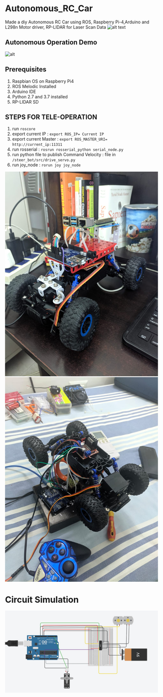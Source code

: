 # Autonomous_RC_Car
Made a diy Autonomous RC Car using ROS, Raspberry Pi-4,Arduino and L298n Motor driver, RP-LIDAR for Laser Scan Data
![alt text](https://lh3.googleusercontent.com/ygYSRw36hOCKKH4Lk4oOrR2HaGkdY2ZuQ602AKA42sG8EUZHb7hV3Ep5kBDc2HipGqUMnzeBPcauVIJP7mrwfGovMjKOUDWmJE0hmHUIcljiQ5mY3ZeV_KEDp4pD4u2ETWpPPy4c0pAY_88a1jvYbkOrImVSGyL1R6Umc4v9Rk3pU0bqtKHlekr_7pC4Nf5duo7lQD08hQ3GtBSH_jG62cTlr0D6uBgI3d8aCjfriTWkH0qnPG2e46vWDuxlatPvQehVbRzrTLIcC_UMiaA_ilD64iAhaW7UbZVjudeDnsaleJjucJkk-H_ovjxuDjWIVo_Jv5RRxHXmqq5WXZW7IPWQIPNs4Msqz066cmLK5AebeMQ9aTvPb_xcaSAByZcxzqPUS3fvRrAxQOKFtnT3f_6fmtsXmQ22-hx0y3XwdFJ-4e7BPvRU5Ji6wkRZ9rVUs9TYHF_OcBNpwvb4G7eXGOGMhPGodU4k98pvVYGmfECnxhDyxaBhVo6LG7YKWr4gBK8wumo5CAqatYBIE4pPkztPQuvlaBb6Su4tiHH0cZ4pmms6X0HCe7bzt9Z1cH_vUKpruaOzctwSvdTzLZt-uVlU6XtFzG5372BBhwGEctE9LFpJLvBAa9Ay_HMKOLXhuftb_gNJL_v0ukcUm1apcfZ7G2KtuQBzdBFQz6Q2WHe2lp1Ochq35Xb3BDH8w-kgN9X9OaacdKCi0ROodEjAg3Auyw=w1343-h1007-no?authuser=0)
## Autonomous Operation Demo
![alt](./car.gif)
## Prerequisites
1. Raspbian OS on Raspberry Pi4
2. ROS Melodic Installed
3. Arduino IDE
4. Python 2.7 and 3.7 installed
5. RP-LIDAR SD

## STEPS FOR TELE-OPERATION
1. run `roscore`
2. export current IP : `export ROS_IP= Current IP`
3. export current Master : `export ROS_MASTER_URI= http://current_ip:11311`
4. run rosserial : `rosrun rosserial_python serial_node.py`
5. run python file to publish Command Velocity : file in `/steer_bot/src/drive_servo.py`
6. run joy_node : `rorun joy joy_node`

![alt text](./13.jpeg "Title")
![alt text](./12.jpeg "Title")
# Circuit Simulation
![alt text](./11.jpeg "Title")
